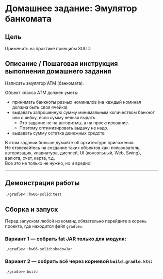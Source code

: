 # Домашнее задание: Эмулятор банкомата

## Цель

Применить на практике принципы SOLID.

## Описание / Пошаговая инструкция выполнения домашнего задания

Написать эмулятор АТМ (банкомата).

Объект класса АТМ должен уметь:

- принимать банкноты разных номиналов (на каждый номинал должна быть своя ячейка)
- выдавать запрошенную сумму минимальным количеством банкнот или ошибку, если сумму нельзя выдать.
    - Это задание не на алгоритмы, а на проектирование.
    - Поэтому оптимизировать выдачу не надо.
- выдавать сумму остатка денежных средств

В этом задании больше думайте об архитектуре приложения.  
Не отвлекайтесь на создание таких объектов как: пользователь, авторизация, клавиатура, дисплей, UI (консольный, Web, Swing), валюта, счет, карта, т.д.  
Все это не только не нужно, но и вредно!

---
## Демонcтрация работы 

```bash
./gradlew :hw06-solid:test
````

## Сборка и запуск

Перед запуском любой из команд обязательно перейдите в корень проекта, где находится файл `gradlew`.

### Вариант 1 — собрать fat JAR только для модуля:

```bash
./gradlew :hw06-solid:shadowJar
```

### Вариант 2 — собрать всё через корневой `build.gradle.kts`:

```bash
./gradlew build
```